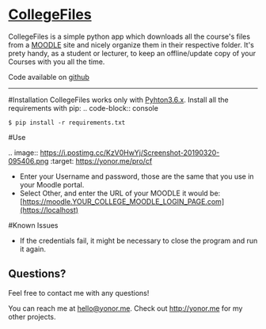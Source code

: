 # [CollegeFiles](http://yonor.me/coollegefiles)

CollegeFiles is a simple python app which downloads all the course's files from a [MOODLE](https://moodle.org/) site and nicely organize them in their respective folder.
It's prety handy, as a student or lecturer, to keep an offline/update copy of your Courses with you all the time.

Code available on [github](https://github.com/yo0x/CollegeFiles)

----

#Installation
CollegeFiles works only with [Pyhton3.6.x](https://www.python.org/downloads/release/python-365/).
Install all the requirements with pip:
.. code-block:: console

    $ pip install -r requirements.txt

#Use

.. image:: https://i.postimg.cc/KzV0HwYj/Screenshot-20190320-095406.png
        :target: https://yonor.me/pro/cf

* Enter your Username and password, those are the same that you use in your Moodle portal.
* Select Other, and enter the URL of your MOODLE it would be: [https://moodle.YOUR_COLLEGE_MOODLE_LOGIN_PAGE.com](https://localhost)

#Known Issues

* If the credentials fail, it might be necessary to close the program and run it again.

        

## Questions?

Feel free to contact me with any questions!

You can reach me at <hello@yonor.me>.
Check out <http://yonor.me> for my other projects.
